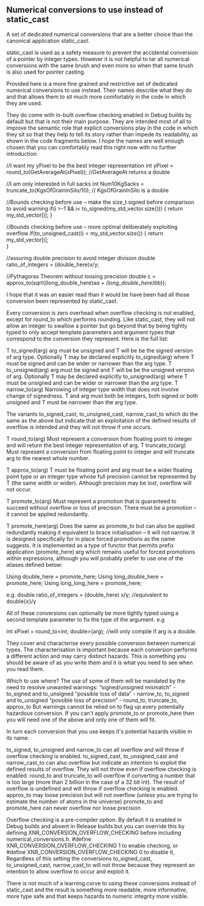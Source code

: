 
## Numerical conversions to use instead of static_cast

A set of dedicated numerical conversions that are a better choice than the canonical application static_cast. 

static_cast is used as a safety measure to prevent the accidental conversion of a pointer by integer types. However  it is not helpful to tar all numerical conversions with the same brush and even more so when that same brush is also used for pointer casting. 

Provided here is a more fine grained and restrictive set of dedicated numerical conversions to use instead. Their names describe what they do and that allows them to sit much more comfortably in the code in which they are used. 

They do come with in-built overflow checking enabled in Debug builds by default but that is not their main purpose. They are intended most of all to improve the semantic role that explicit conversions play in the code in which they sit so that they help to tell its story rather than impede its readability, as shown in the code fragments below. I hope the names are well enough chosen that you can comfortably read this right now with no further introduction.

//I want my yPixel to be the best integer representation 
int yPixel = round_to<int>(GetAverageAt(xPixel)); 	//GetAverageAt returns a double

//I am only interested in full sacks
int Num10KgSacks = truncate_to<int>(KgsOfGrainInSilo/10); // KgsOfGrainInSilo is a double

//Bounds checking before use – make the size_t signed before comparison to avoid warning
if(i >-1 && i< to_signed(my_std_vector.size())) {
	return my_std_vector[i];
}

//Bounds checking before use – more optimal deliberately exploiting overflow
if(to_unsigned_cast(i) < my_std_vector.size()) { 
	return my_std_vector[i];		
}

//assuring double precision to avoid integer division
double ratio_of_integers = (double_here)x/y;

//Pythagoras Theorem without loosing precision 
double c = approx_to<double>(sqrt((long_double_here)a*a + (long_double_here)b*b));

I hope that it was an easier read than it would be have been had all those conversion been represented by static_cast.

Every conversion is zero overhead when overflow checking is not enabled, except for round_to which performs rounding. Like static_cast, they will not allow an integer to swallow a pointer but go beyond that by being tightly typed to only accept template parameters and argument types that correspond to the conversion they represent. Here is the full list:

T to_signed(arg) arg must be unsigned and T will be be the signed version of arg type.
Optionally T may be declared explicitly to_signed<T>(arg) where T must be signed and can be wider or narrower than the arg type. 
T to_unsigned(arg) arg must be signed and T will be be the unsigned version of arg. Optionally T may be declared explicitly to_unsigned<T>(arg) where T must be unsigned and can be wider or narrower than the arg type. 
T narrow_to<T>(arg) Narrowing of integer type width that does not involve change of signedness. T and arg must both be integers, both signed or both unsigned and   T must be narrower than the arg type.

The variants to_signed_cast,  to_unsigned_cast, narrow_cast_to which do the same as the above but indicate that an exploitation of the defined results of overflow is intended and they will not throw if one occurs.

T round_to<T>(arg) Must represent a conversion from floating point to integer and will return the best integer representation of arg. 
T truncate_to<T>(arg) Must represent a conversion from floating point to integer and will truncate arg to the nearest whole number.

T approx_to<T>(arg) T must be floating point and arg must be a wider floating point type or an integer type whose full precision cannot be represented by T (the same width or wider). Although precision may be lost, overflow will not occur.

T promote_to<T>(arg) Must represent a promotion that is guaranteed to succeed without overflow or loss of precision. There must be a promotion – it cannot be applied redundantly.

T promote_here<T>(arg) Does the same as promote_to but can also be applied redundantly making it equivalent to brace initialisation – it will not narrow. It is designed specifically for in place forced promotions as the name suggests. It is implemented as a type of functor that permits prefix application (promote_here<T>) arg which remains useful for forced promotions within expressions, although you will probably prefer to use one of the aliases defined below:

Using double_here = promote_here<double>;
Using long_double_here = promote_here<long double>;
Using long_long_here = promote_here<long long>;

e.g. 
double ratio_of_integers = (double_here) x/y; //equivalent to double{x}/y
	

All of these conversions can optionally be more tightly typed using a second template parameter to fix the type of the argument. e.g 

int xPixel = round_to<int, double>(arg); //will only compile if arg is a double.

They cover and characterise every possible conversion between numerical types. The characterisation is important because each conversion performs a different action and may carry  distinct hazards. This is something you should be aware of as you write them and it is what you need to see when you read them.

Which to use where?  The use of some of them will be mandated by the need to resolve unwanted warnings:
“signed/unsigned mismatch” - to_signed and to_unsigned 
“possible loss of data” - narrow_to,  to_signed<T> and to_unsigned <T>
“possible loss of precision” - round_to<T>, truncate_to<T>, approx_to<T>
But warnings cannot be relied on to flag up every potentially hazardous conversion. If you can't apply promote_to or promote_here then you will need one of the above and only one of them will fit. 

In turn each conversion that you use keeps it's potential hazards visible in its name:

to_signed, to_unsigned and narrow_to can all overflow and will throw if overflow checking is enabled.
to_signed_cast, to_unsigned_cast and narrow_cast_to can also overflow but indicate an intention to exploit the defined results of overflow. They will not throw even if overflow checking is enabled.
round_to and truncate_to will overflow if converting a number that is too large (more than 2 billion in the case of a 32 bit int). The result of overflow is undefined and will throw if overflow checking is enabled.
approx_to may loose precision but will not overflow (unless you are trying to estimate the number of atoms in the universe)
promote_to and promote_here can never overflow nor loose precision

Overflow checking is a pre-compiler option. By default it is enabled in Debug builds and absent in Release builds but you can override this by defining XNR_CONVERSION_OVERFLOW_CHECKING before including numerical_conversions.h. 
#define XNR_CONVERSION_OVERFLOW_CHECKING 1 
to enable checking, or 
#define XNR_CONVERSION_OVERFLOW_CHECKING 0 
to disable it,
Regardless of this setting the conversions to_signed_cast,  to_unsigned_cast, narrow_cast_to will not throw because they represent an intention to allow overflow to occur and exploit it. 

There is not much of a learning curve to using these conversions instead of static_cast and the result is something more readable, more informative, more type safe and that keeps hazards to numeric integrity more visible.
